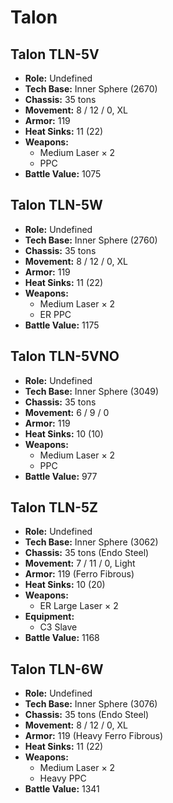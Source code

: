 # Talon
## Talon TLN-5V
- **Role:** Undefined
- **Tech Base:** Inner Sphere (2670)
- **Chassis:** 35 tons
- **Movement:** 8 / 12 / 0, XL
- **Armor:** 119
- **Heat Sinks:** 11 (22)
- **Weapons:**
  - Medium Laser × 2
  - PPC
- **Battle Value:** 1075

## Talon TLN-5W
- **Role:** Undefined
- **Tech Base:** Inner Sphere (2760)
- **Chassis:** 35 tons
- **Movement:** 8 / 12 / 0, XL
- **Armor:** 119
- **Heat Sinks:** 11 (22)
- **Weapons:**
  - Medium Laser × 2
  - ER PPC
- **Battle Value:** 1175

## Talon TLN-5VNO
- **Role:** Undefined
- **Tech Base:** Inner Sphere (3049)
- **Chassis:** 35 tons
- **Movement:** 6 / 9 / 0
- **Armor:** 119
- **Heat Sinks:** 10 (10)
- **Weapons:**
  - Medium Laser × 2
  - PPC
- **Battle Value:** 977

## Talon TLN-5Z
- **Role:** Undefined
- **Tech Base:** Inner Sphere (3062)
- **Chassis:** 35 tons (Endo Steel)
- **Movement:** 7 / 11 / 0, Light
- **Armor:** 119 (Ferro Fibrous)
- **Heat Sinks:** 10 (20)
- **Weapons:**
  - ER Large Laser × 2
- **Equipment:**
  - C3 Slave
- **Battle Value:** 1168

## Talon TLN-6W
- **Role:** Undefined
- **Tech Base:** Inner Sphere (3076)
- **Chassis:** 35 tons (Endo Steel)
- **Movement:** 8 / 12 / 0, XL
- **Armor:** 119 (Heavy Ferro Fibrous)
- **Heat Sinks:** 11 (22)
- **Weapons:**
  - Medium Laser × 2
  - Heavy PPC
- **Battle Value:** 1341

